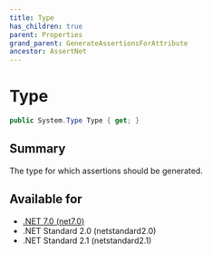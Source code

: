 ```yaml
---
title: Type
has_children: true
parent: Properties
grand_parent: GenerateAssertionsForAttribute
ancestor: AssertNet
---
```

# Type

```csharp
public System.Type Type { get; }
```

## Summary
The type for which assertions should be generated.

## Available for
- [.NET 7.0 (net7.0)](https://versionsof.net/core/7.0/)
- .NET Standard 2.0 (netstandard2.0)
- .NET Standard 2.1 (netstandard2.1)
